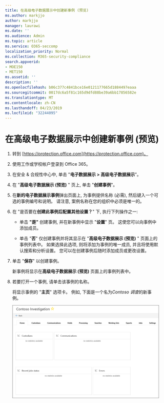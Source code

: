 ```yaml
---
title: 在高级电子数据展示中创建新事例 (预览)
ms.author: markjjo
author: markjjo
manager: laurawi
ms.date: ''
ms.audience: Admin
ms.topic: article
ms.service: O365-seccomp
localization_priority: Normal
ms.collection: M365-security-compliance
search.appverid:
- MOE150
- MET150
ms.assetid: ''
description: ''
ms.openlocfilehash: b06c377c4841bce16e0121177665d1884497eaaa
ms.sourcegitcommit: 0017dc6a5f81c165d9dfd88be39a6bb17856582e
ms.translationtype: MT
ms.contentlocale: zh-CN
ms.lasthandoff: 04/23/2019
ms.locfileid: "32244095"
---
```

# <a name="create-a-new-case-in-advanced-ediscovery-preview"></a>在高级电子数据展示中创建新事例 (预览)    

1. 转到 [https://protection.office.com](https://protection.office.com)。
    
2. 使用工作或学校帐户登录到 Office 365。
    
3. 在安全 & 合规性中心中, 单击 "**电子数据展示 > 高级电子数据展示**"。
 
4. 在 "**高级电子数据展示 (预览)** " 页上, 单击 "**创建事例**"。
    
5. 在**新的电子数据展示事例**弹出页面上, 为事例提供名称 (必需), 然后键入一个可选的事例编号和说明。 请注意, 案例名称在您的组织中必须是唯一的。

6. 在 "是否要在**创建此事例后配置其他设置？**" 下, 执行下列操作之一:

    - 单击 **"是"** 创建事例, 并在新事例中显示 "**设置**" 页。 这使您可以向事例中添加成员。
    
    - 单击 "**否**" 仅创建事例并将其显示在 "**高级电子数据展示 (预览)** " 页面上的事例列表中。 如果选择此选项, 则将添加为事例的唯一成员, 并且将使用默认搜索和分析设置。 您可以在创建事例后随时添加成员或更改设置。

7. 单击 "**保存**" 以创建事例。

    新事例将显示在**高级电子数据展示 (预览)** 页面上的事例列表中。 

8. 若要打开一个事例, 请单击该事例的名称。 

    将显示事例的 "**主页**" 选项卡。 例如, 下面是一个名为*Contoso 调查*的新事例。

    ![高级电子数据展示中的新事例的 "主页" 选项卡](../media/newAeDcase.png)
